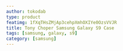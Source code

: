 ```yaml
---
author: tokodab
type: product
featimg: 1fXqTHsZMjAp3cehpXmhOXIYe0OzsVVJR
title: Tony Choper Samsung Galaxy S9 Case
tags: [samsung, galaxy, s9]
category: [samsung]
---
```

